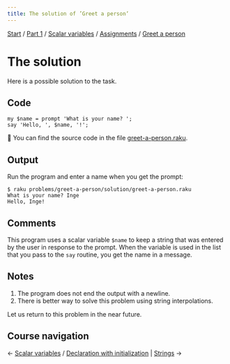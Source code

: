 ```yaml
---
title: The solution of ’Greet a person‘
---
```


[Start](../../../..) / [Part 1](../../../../part1) / [Scalar variables](../../..) / [Assignments](../..) / [Greet a person](../)

# The solution

Here is a possible solution to the task.

## Code

    my $name = prompt 'What is your name? ';
    say 'Hello, ', $name, '!';

👀 You can find the source code in the file [greet-a-person.raku](https://github.com/ash/raku-course/blob/master/scalar-variables/assignments/greet-a-person/solution/greet-a-person.raku).

## Output

Run the program and enter a name when you get the prompt:

    $ raku problems/greet-a-person/solution/greet-a-person.raku 
    What is your name? Inge
    Hello, Inge!

## Comments

This program uses a scalar variable `$name` to keep a string that was entered by the user in response to the prompt. When the variable is used in the list that you pass to the `say` routine, you get the name in a message.

## Notes

1. The program does not end the output with a newline.
2. There is better way to solve this problem using string interpolations.

Let us return to this problem in the near future.

## Course navigation

← [Scalar variables](../../../scalar-variables) / [Declaration with initialization](../../../scalar-variables/declaration-with-initialization) | [Strings](../../strings) →
